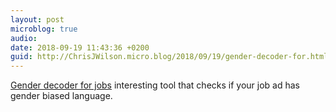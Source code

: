 ```yaml
---
layout: post
microblog: true
audio: 
date: 2018-09-19 11:43:36 +0200
guid: http://ChrisJWilson.micro.blog/2018/09/19/gender-decoder-for.html
---
```

[Gender decoder for jobs](http://gender-decoder.katmatfield.com/) interesting tool that checks if your job ad has gender biased language. 
